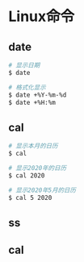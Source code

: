 # Linux命令

## date

  ```bash
  # 显示日期
  $ date

  # 格式化显示
  $ date +%Y-%m-%d
  $ date +%H:%m
  ```

## cal

  ```bash
  # 显示本月的日历
  $ cal

  # 显示2020年的日历
  $ cal 2020

  # 显示2020年5月的日历
  $ cal 5 2020
  ```



## ss




## cal

  ```bash

  ```
